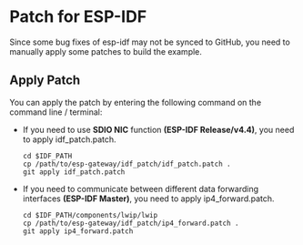 # Patch for ESP-IDF

Since some bug fixes of esp-idf may not be synced to GitHub, you need to manually apply some patches to build the example.

## Apply Patch

You can apply the patch by entering the following command on the command line / terminal:

- If you need to use **SDIO NIC** function **(ESP-IDF Release/v4.4)**, you need to apply idf_patch.patch.

    ```
    cd $IDF_PATH
    cp /path/to/esp-gateway/idf_patch/idf_patch.patch .
    git apply idf_patch.patch
    ```

- If you need to communicate between different data forwarding interfaces **(ESP-IDF Master)**, you need to apply ip4_forward.patch.

    ```
    cd $IDF_PATH/components/lwip/lwip
    cp /path/to/esp-gateway/idf_patch/ip4_forward.patch .
    git apply ip4_forward.patch
    ```

    

